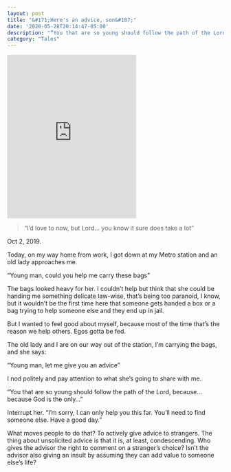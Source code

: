 ```yaml
---
layout: post
title: "&#171;Here's an advice, son&#187;"
date: '2020-05-28T20:14:47-05:00'
description: "“You that are so young should follow the path of the Lord, because… because God is the only…”"
category: "Tales"
---
```

<iframe src="https://open.spotify.com/embed?uri=spotify%3Atrack%3A3V4rZhVqZ4EcaagkxUaqn0" width="300" height="380" frameborder="0" allowtransparency="true" allow="encrypted-media"></iframe>

> “I’d love to now, but Lord… you know it sure does take a lot”

Oct 2, 2019.

Today, on my way home from work, I got down at my Metro station and an old lady approaches me.

“Young man, could you help me carry these bags”

The bags looked heavy for her. I couldn’t help but think that she could be handing me something delicate law-wise, that’s being too paranoid, I know, but it wouldn’t be the first time here that someone gets handed a box or a bag trying to help someone else and they end up in jail.

But I wanted to feel good about myself, because most of the time that’s the reason we help others. Egos gotta be fed.

The old lady and I are on our way out of the station, I’m carrying the bags, and she says:

“Young man, let me give you an advice”

I nod politely and pay attention to what she’s going to share with me.

“You that are so young should follow the path of the Lord, because… because God is the only…”

Interrupt her. “I’m sorry, I can only help you this far. You’ll need to find someone else. Have a good day.”

What moves people to do that? To actively give advice to strangers. The thing about unsolicited advice is that it is, at least, condescending. Who gives the advisor the right to comment on a stranger’s choice? Isn’t the advisor also giving an insult by assuming they can add value to someone else’s life? 
